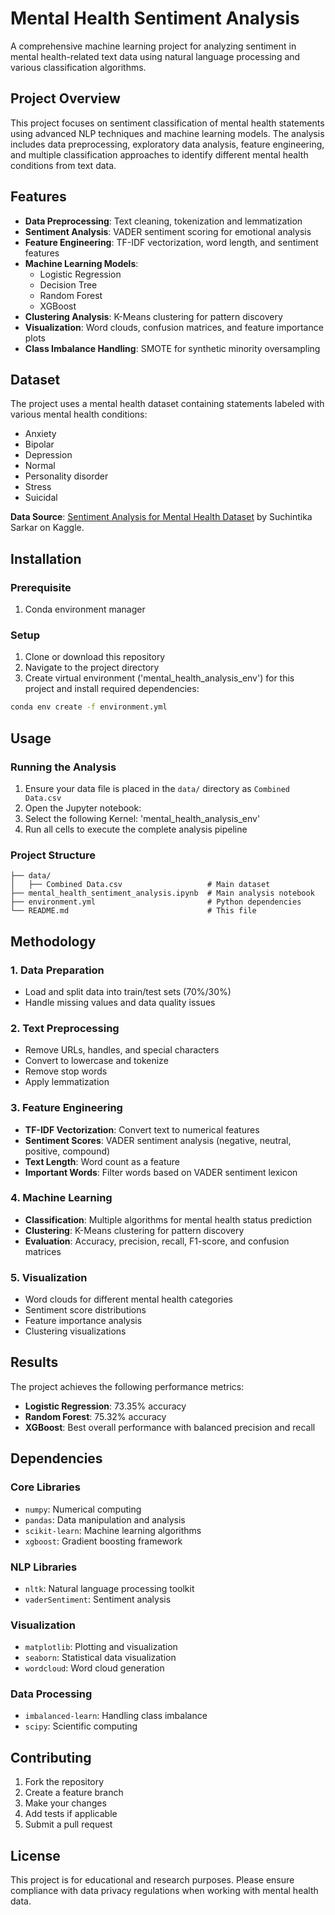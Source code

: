 # Mental Health Sentiment Analysis

A comprehensive machine learning project for analyzing sentiment in mental health-related text data using natural language processing and various classification algorithms.

## Project Overview

This project focuses on sentiment classification of mental health statements using advanced NLP techniques and machine learning models. The analysis includes data preprocessing, exploratory data analysis, feature engineering, and multiple classification approaches to identify different mental health conditions from text data.

## Features

- **Data Preprocessing**: Text cleaning, tokenization and lemmatization
- **Sentiment Analysis**: VADER sentiment scoring for emotional analysis
- **Feature Engineering**: TF-IDF vectorization, word length, and sentiment features
- **Machine Learning Models**: 
  - Logistic Regression
  - Decision Tree
  - Random Forest
  - XGBoost
- **Clustering Analysis**: K-Means clustering for pattern discovery
- **Visualization**: Word clouds, confusion matrices, and feature importance plots
- **Class Imbalance Handling**: SMOTE for synthetic minority oversampling

## Dataset

The project uses a mental health dataset containing statements labeled with various mental health conditions:
- Anxiety
- Bipolar
- Depression
- Normal
- Personality disorder
- Stress
- Suicidal

**Data Source**: [Sentiment Analysis for Mental Health Dataset](https://www.kaggle.com/datasets/suchintikasarkar/sentiment-analysis-for-mental-health) by Suchintika Sarkar on Kaggle.

## Installation

### Prerequisite

1. Conda environment manager

### Setup

1. Clone or download this repository
2. Navigate to the project directory
3. Create virtual environment ('mental_health_analysis_env') for this project and install required dependencies:

```bash
conda env create -f environment.yml
```

## Usage

### Running the Analysis

1. Ensure your data file is placed in the `data/` directory as `Combined Data.csv`
2. Open the Jupyter notebook:
3. Select the following Kernel:
   'mental_health_analysis_env'
4. Run all cells to execute the complete analysis pipeline

### Project Structure

```
├── data/
│   ├── Combined Data.csv                   # Main dataset
├── mental_health_sentiment_analysis.ipynb  # Main analysis notebook
├── environment.yml                         # Python dependencies
└── README.md                               # This file
```

## Methodology

### 1. Data Preparation
- Load and split data into train/test sets (70%/30%)
- Handle missing values and data quality issues

### 2. Text Preprocessing
- Remove URLs, handles, and special characters
- Convert to lowercase and tokenize
- Remove stop words
- Apply lemmatization

### 3. Feature Engineering
- **TF-IDF Vectorization**: Convert text to numerical features
- **Sentiment Scores**: VADER sentiment analysis (negative, neutral, positive, compound)
- **Text Length**: Word count as a feature
- **Important Words**: Filter words based on VADER sentiment lexicon

### 4. Machine Learning
- **Classification**: Multiple algorithms for mental health status prediction
- **Clustering**: K-Means clustering for pattern discovery
- **Evaluation**: Accuracy, precision, recall, F1-score, and confusion matrices

### 5. Visualization
- Word clouds for different mental health categories
- Sentiment score distributions
- Feature importance analysis
- Clustering visualizations

## Results

The project achieves the following performance metrics:

- **Logistic Regression**: 73.35% accuracy
- **Random Forest**: 75.32% accuracy  
- **XGBoost**: Best overall performance with balanced precision and recall

## Dependencies

### Core Libraries
- `numpy`: Numerical computing
- `pandas`: Data manipulation and analysis
- `scikit-learn`: Machine learning algorithms
- `xgboost`: Gradient boosting framework

### NLP Libraries
- `nltk`: Natural language processing toolkit
- `vaderSentiment`: Sentiment analysis

### Visualization
- `matplotlib`: Plotting and visualization
- `seaborn`: Statistical data visualization
- `wordcloud`: Word cloud generation

### Data Processing
- `imbalanced-learn`: Handling class imbalance
- `scipy`: Scientific computing

## Contributing

1. Fork the repository
2. Create a feature branch
3. Make your changes
4. Add tests if applicable
5. Submit a pull request

## License

This project is for educational and research purposes. Please ensure compliance with data privacy regulations when working with mental health data.

